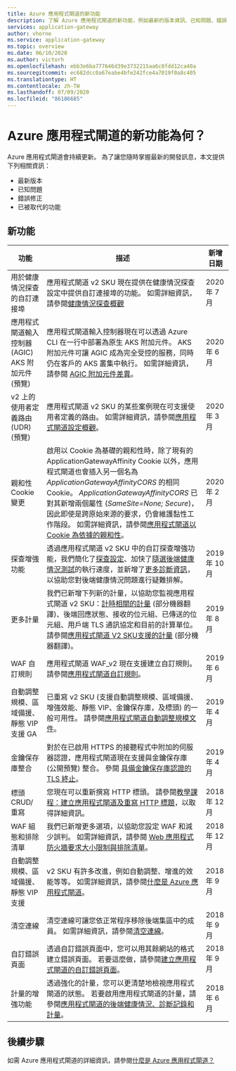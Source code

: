 ```yaml
---
title: Azure 應用程式閘道的新功能
description: 了解 Azure 應用程式閘道的新功能，例如最新的版本資訊、已知問題、錯誤 (bug) 修正、已被取代的功能，以及即將進行的變更。
services: application-gateway
author: vhorne
ms.service: application-gateway
ms.topic: overview
ms.date: 06/10/2020
ms.author: victorh
ms.openlocfilehash: ebb3e6ba777646d39e3732215aa6c8fdd12ca40a
ms.sourcegitcommit: ec682dcc0a67eabe4bfe242fce4a7019f0a8c405
ms.translationtype: HT
ms.contentlocale: zh-TW
ms.lasthandoff: 07/09/2020
ms.locfileid: "86186685"
---
```

# <a name="whats-new-in-azure-application-gateway"></a>Azure 應用程式閘道的新功能為何？

Azure 應用程式閘道會持續更新。 為了讓您隨時掌握最新的開發訊息，本文提供下列相關資訊：

- 最新版本
- 已知問題
- 錯誤修正
- 已被取代的功能

## <a name="new-features"></a>新功能

|功能  |描述  |新增日期  |
|---------|---------|---------|
| 用於健康情況探查的自訂連接埠 | 應用程式閘道 v2 SKU 現在提供在健康情況探查設定中提供自訂連接埠的功能。 如需詳細資訊，請參閱[健康情況探查概觀](application-gateway-probe-overview.md) | 2020 年 7 月
| 應用程式閘道輸入控制器 (AGIC) AKS 附加元件 (預覽) |應用程式閘道輸入控制器現在可以透過 Azure CLI 在一行中部署為原生 AKS 附加元件。 AKS 附加元件可讓 AGIC 成為完全受控的服務，同時仍在客戶的 AKS 叢集中執行。 如需詳細資訊，請參閱 [AGIC 附加元件差異](ingress-controller-overview.md#difference-between-helm-deployment-and-aks-add-on)。 |2020 年 6 月 |
| v2 上的使用者定義路由 (UDR) (預覽) |應用程式閘道 v2 SKU 的某些案例現在可支援使用者定義的路由。 如需詳細資訊，請參閱[應用程式閘道設定概觀](configuration-overview.md#user-defined-routes-supported-on-the-application-gateway-subnet)。 |2020 年 3 月 |
|親和性 Cookie 變更 |啟用以 Cookie 為基礎的親和性時，除了現有的 ApplicationGatewayAffinity Cookie 以外，應用程式閘道也會插入另一個名為 *ApplicationGatewayAffinityCORS* 的相同 Cookie。 *ApplicationGatewayAffinityCORS* 已對其新增兩個屬性 (*SameSite=None; Secure*)，因此即使是跨原始來源的要求，仍會維護黏性工作階段。 如需詳細資訊，請參閱[應用程式閘道以 Cookie 為依據的親和性](configuration-overview.md#cookie-based-affinity)。 |2020 年 2 月 |
|探查增強功能 |透過應用程式閘道 v2 SKU 中的自訂探查增強功能，我們簡化了[探查設定](https://docs.microsoft.com/azure/application-gateway/application-gateway-create-probe-portal#create-probe-for-application-gateway-v2-sku)、加快了[隨選後端健康情況測試](https://docs.microsoft.com/azure/application-gateway/application-gateway-create-probe-portal#test-backend-health-with-the-probe)的執行速度，並新增了[更多診斷資訊](https://docs.microsoft.com/azure/application-gateway/application-gateway-backend-health-troubleshooting#error-messages)，以協助您對後端健康情況問題進行疑難排解。  |2019 年 10 月 |
|更多計量 |我們已新增下列新的計量，以協助您監視應用程式閘道 v2 SKU：[計時相關的計量](https://docs.microsoft.com/azure/application-gateway/application-gateway-metrics#timing-metrics) \(部分機器翻譯\)、後端回應狀態、接收的位元組、已傳送的位元組、用戶端 TLS 通訊協定和目前的計算單位。 請參閱[應用程式閘道 V2 SKU支援的計量](https://docs.microsoft.com/azure/application-gateway/application-gateway-metrics#metrics-supported-by-application-gateway-v2-sku) \(部分機器翻譯\)。 |2019 年 8 月 |
|WAF 自訂規則 |應用程式閘道 WAF_v2 現在支援建立自訂規則。 請參閱[應用程式閘道自訂規則](custom-waf-rules-overview.md)。 |2019 年 6 月 |
|自動調整規模、區域備援、靜態 VIP 支援 GA |已重寫 v2 SKU (支援自動調整規模、區域備援、增強效能、靜態 VIP、金鑰保存庫，及標頭) 的一般可用性。 請參閱[應用程式閘道自動調整規模文件](application-gateway-autoscaling-zone-redundant.md)。 |2019 年 4 月 |
|金鑰保存庫整合 |對於在已啟用 HTTPS 的接聽程式中附加的伺服器認證，應用程式閘道現在支援與金鑰保存庫 (公開預覽) 整合。 參閱 [具備金鑰保存庫認證的 TLS 終止](key-vault-certs.md)。 |2019 年 4 月 |
|標頭 CRUD/重寫     |您現在可以重新撰寫 HTTP 標頭。 請參閱[教學課程：建立應用程式閘道及重寫 HTTP 標題](tutorial-http-header-rewrite-powershell.md)，以取得詳細資訊。|2018 年 12 月|
|WAF 組態和排除清單     |我們已新增更多選項，以協助您設定 WAF 和減少誤判。 如需詳細資訊，請參閱 [Web 應用程式防火牆要求大小限制與排除清單](application-gateway-waf-configuration.md)。|2018 年 12 月|
|自動調整規模、區域備援、靜態 VIP 支援      |v2 SKU 有許多改進，例如自動調整、增進的效能等等。 如需詳細資訊，請參閱[什麼是 Azure 應用程式閘道](overview.md)。|2018 年 9 月|
|清空連線     |清空連線可讓您依正常程序移除後端集區中的成員。 如需詳細資訊，請參閱[清空連線](features.md#connection-draining)。|2018 年 9 月|
|自訂錯誤頁面     |透過自訂錯誤頁面中，您可以用其餘網站的格式建立錯誤頁面。 若要這麼做，請參閱[建立應用程式閘道的自訂錯誤頁面](custom-error.md)。|2018 年 9 月|
|計量的增強功能     |透過強化的計量，您可以更清楚地檢視應用程式閘道的狀態。 若要啟用應用程式閘道的計量，請參閱[應用程式閘道的後端健康情況、診斷記錄和計量](application-gateway-diagnostics.md)。|2018 年 6 月|

## <a name="next-steps"></a>後續步驟

如需 Azure 應用程式閘道的詳細資訊，請參閱[什麼是 Azure 應用程式閘道？](overview.md)
